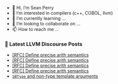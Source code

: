 - 👋 Hi, I’m Sean Perry
- 👀 I’m interested in compilers (c++, COBOL, llvm)
- 🌱 I’m currently learning ...
- 💞️ I’m looking to collaborate on ...
- 📫 How to reach me ...

<!---
s66perry/s66perry is a ✨ special ✨ repository because its `README.md` (this file) appears on your GitHub profile.
You can click the Preview link to take a look at your changes.
--->
### 📕 Latest LLVM Discourse Posts

<!-- DISCOURSE-LLVM:START -->
- [[RFC] Define precise arith semantics](https://discourse.llvm.org/t/rfc-define-precise-arith-semantics/65507#post_14)
- [[RFC] Define precise arith semantics](https://discourse.llvm.org/t/rfc-define-precise-arith-semantics/65507#post_13)
- [[RFC] Define precise arith semantics](https://discourse.llvm.org/t/rfc-define-precise-arith-semantics/65507#post_12)
- [[RFC] Define precise arith semantics](https://discourse.llvm.org/t/rfc-define-precise-arith-semantics/65507#post_11)
- [`SBType` and non-type template arguments](https://discourse.llvm.org/t/sbtype-and-non-type-template-arguments/65521#post_1)
<!-- DISCOURSE-LLVM:END -->
